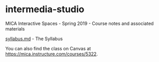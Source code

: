 
# intermedia-studio

MICA Interactive Spaces - Spring 2019 - Course notes and associated materials

[syllabus.md](https://github.com/abachman/interactive-spaces/blob/master/syllabus.md) - The Syllabus

You can also find the class on Canvas at https://mica.instructure.com/courses/5322.
